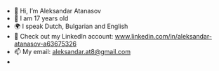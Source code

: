 - 👋 Hi, I’m Aleksandar Atanasov
- 🎂 I am 17 years old
- 🌍 I speak Dutch, Bulgarian and English
- 👀  Check out my LinkedIn account: www.linkedin.com/in/aleksandar-atanasov-a63675326
- 📫 My email: aleksandar.at8@gmail.com
- 
